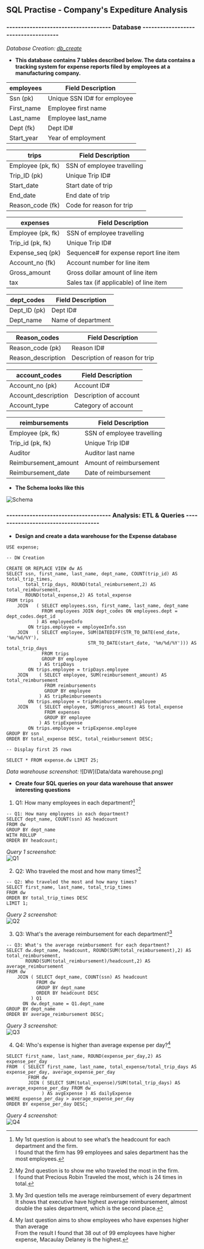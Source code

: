 ## SQL Practise - Company's Expediture Analysis

### ------------------------------------ Database ------------------------------------

*Database Creation: [db_create](https://www.example.com)*

- **This database contains 7 tables described below. The data contains a tracking system for expense reports filed by employees at a manufacturing company.**

| employees | Field Description |
| ----------- | ----------- |
| Ssn (pk) | Unique SSN ID# for employee |
| First_name | Employee first name |
| Last_name |	Employee last_name |
| Dept (fk) |	Dept ID# |
| Start_year | Year of employment |

| trips | Field Description |
| ----------- | ----------- |
| Employee (pk, fk) | SSN of employee travelling |
| Trip_ID (pk) |	Unique Trip ID# |
| Start_date |	Start date of trip |
| End_date |	End date of trip |
| Reason_code (fk)	| Code for reason for trip |

|expenses |	Field Description |
| ----------- | ----------- |
|Employee (pk, fk)|SSN of employee travelling|
|Trip_id (pk, fk)|Unique Trip ID# |
|Expense_seq (pk)|Sequence# for expense report line item |
|Account_no (fk)|	Account number for line item |
|Gross_amount |	Gross dollar amount of line item |
|tax |Sales tax (if applicable) of line item |
 	

|dept_codes |	Field Description |
| ----------- | ----------- |
|Dept_ID (pk)	|Dept ID# |
|Dept_name |	Name of department |


|Reason_codes |	Field Description |
| ----------- | ----------- |
|Reason_code (pk)|	Reason ID# |
|Reason_description 	|Description of reason for trip |
	
|account_codes |	Field Description |
| ----------- | ----------- |
|Account_no (pk)	|Account ID# |
|Account_description |	Description of account |
|Account_type |	Category of account |

|reimbursements |	Field Description |
| ----------- | ----------- |
|Employee (pk, fk)	|SSN of employee travelling |
|Trip_id (pk, fk)|	Unique Trip ID# |
|Auditor |	Auditor last name |
|Reimbursement_amount |	Amount of reimbursement |
|Reimbursement_date|Date of reimbursement |

- **The Schema looks like this**

![Schema](Data/schema.png)

### ------------------------------------ Analysis: ETL & Queries ------------------------------------

- **Design and create a data warehouse for the Expense database**
```
USE expense;

-- DW Creation

CREATE OR REPLACE VIEW dw AS
SELECT ssn, first_name, last_name, dept_name, COUNT(trip_id) AS total_trip_times,
       total_trip_days, ROUND(total_reimbursement,2) AS total_reimbursement, 
       ROUND(total_expense,2) AS total_expense
FROM trips 
    JOIN   ( SELECT employees.ssn, first_name, last_name, dept_name
             FROM employees JOIN dept_codes ON employees.dept = dept_codes.dept_id
		   ) AS employeeInfo
		ON trips.employee = employeeInfo.ssn
    JOIN   ( SELECT employee, SUM(DATEDIFF(STR_TO_DATE(end_date, '%m/%d/%Y'), 
                              STR_TO_DATE(start_date, '%m/%d/%Y'))) AS total_trip_days
             FROM trips
             GROUP BY employee
		    ) AS tripDays 
	    ON trips.employee = tripDays.employee
    JOIN    ( SELECT employee, SUM(reimbursement_amount) AS total_reimbursement
              FROM reimbursements
              GROUP BY employee
			) AS tripReimbursements
		ON trips.employee = tripReimbursements.employee
	JOIN    ( SELECT employee, SUM(gross_amount) AS total_expense
              FROM expenses
              GROUP BY employee
			) AS tripExpense
		ON trips.employee = tripExpense.employee
GROUP BY ssn
ORDER BY total_expense DESC, total_reimbursement DESC;

-- Display first 25 rows

SELECT * FROM expense.dw LIMIT 25;
```
*Data warehouse screenshot:*
![DW](Data/data warehouse.png)

- **Create four SQL queries on your data warehouse that answer interesting questions**
1. Q1: How many employees in each department?[^1]
[^1]:My 1st question is about to see what’s the headcount for each department and the firm.
<br />I found that the firm has 99 employees and sales department has the most employees.

```
-- Q1: How many employees in each department?
SELECT dept_name, COUNT(ssn) AS headcount
FROM dw
GROUP BY dept_name
WITH ROLLUP
ORDER BY headcount; 
```
*Query 1 screenshot:*
<br />![Q1](Data/q1.png)

2. Q2: Who traveled the most and how many times?[^2]
[^2]: My 2nd question is to show me who traveled the most in the firm.
<br />I found that Precious Robin Traveled the most, which is 24 times in total.

```
-- Q2: Who traveled the most and how many times?
SELECT first_name, last_name, total_trip_times
FROM dw
ORDER BY total_trip_times DESC
LIMIT 1;
```
*Query 2 screenshot:*
<br />![Q2](Data/q2.png)

3. Q3: What's the average reimbursement for each department?[^3]
[^3]:My 3rd question tells me average reimbursement of every department
<br />It shows that executive have highest average reimbursement, almost double the sales department, which is the second place.

```
-- Q3: What's the average reimbursement for each department?
SELECT dw.dept_name, headcount, ROUND(SUM(total_reimbursement),2) AS total_reimbursement,
       ROUND(SUM(total_reimbursement)/headcount,2) AS average_reimbursement
FROM dw
    JOIN ( SELECT dept_name, COUNT(ssn) AS headcount
           FROM dw
           GROUP BY dept_name
           ORDER BY headcount DESC
		 ) Q1
	  ON dw.dept_name = Q1.dept_name
GROUP BY dept_name
ORDER BY average_reimbursement DESC;
```
*Query 3 screenshot:*
<br />![Q3](Data/q3.png)

4. Q4: Who's expense is higher than average expense per day?[^4]
[^4]:My last question aims to show employees who have expenses higher than average
<br />From the result I found that 38 out of 99 employees have higher expense, Macaulay Delaney is the highest.

```
SELECT first_name, last_name, ROUND(expense_per_day,2) AS expense_per_day
FROM  ( SELECT first_name, last_name, total_expense/total_trip_days AS expense_per_day, average_expense_per_day
        FROM dw 
		JOIN ( SELECT SUM(total_expense)/SUM(total_trip_days) AS average_expense_per_day FROM dw 
			 ) AS avgExpense ) AS dailyExpense
WHERE expense_per_day > average_expense_per_day
ORDER BY expense_per_day DESC;
```
*Query 4 screenshot:*
<br />![Q4](Data/q4.png)
